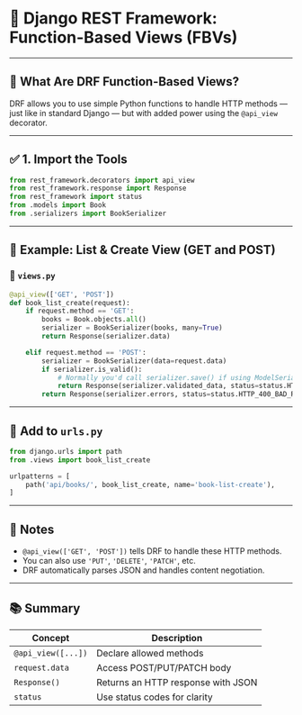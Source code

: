 # 🧾 Django REST Framework: Function-Based Views (FBVs)

---

## 🧠 What Are DRF Function-Based Views?

DRF allows you to use simple Python functions to handle HTTP methods — just like in standard Django — but with added power using the `@api_view` decorator.

---

## ✅ 1. Import the Tools

```python
from rest_framework.decorators import api_view
from rest_framework.response import Response
from rest_framework import status
from .models import Book
from .serializers import BookSerializer
```

---

## 📘 Example: List & Create View (GET and POST)

### 📁 `views.py`

```python
@api_view(['GET', 'POST'])
def book_list_create(request):
    if request.method == 'GET':
        books = Book.objects.all()
        serializer = BookSerializer(books, many=True)
        return Response(serializer.data)

    elif request.method == 'POST':
        serializer = BookSerializer(data=request.data)
        if serializer.is_valid():
            # Normally you'd call serializer.save() if using ModelSerializer
            return Response(serializer.validated_data, status=status.HTTP_201_CREATED)
        return Response(serializer.errors, status=status.HTTP_400_BAD_REQUEST)
```

---

## 🔗 Add to `urls.py`

```python
from django.urls import path
from .views import book_list_create

urlpatterns = [
    path('api/books/', book_list_create, name='book-list-create'),
]
```

---

## 📌 Notes

* `@api_view(['GET', 'POST'])` tells DRF to handle these HTTP methods.
* You can also use `'PUT'`, `'DELETE'`, `'PATCH'`, etc.
* DRF automatically parses JSON and handles content negotiation.

---

## 📚 Summary

| Concept            | Description                        |
| ------------------ | ---------------------------------- |
| `@api_view([...])` | Declare allowed methods            |
| `request.data`     | Access POST/PUT/PATCH body         |
| `Response()`       | Returns an HTTP response with JSON |
| `status`           | Use status codes for clarity       |
